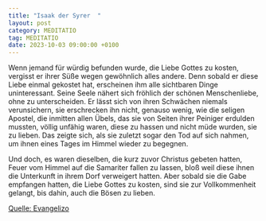 ```yaml
---
title: "Isaak der Syrer  "
layout: post
category: MEDITATIO
tag: MEDITATIO
date: 2023-10-03 09:00:00 +0100
---
```

Wenn jemand für würdig befunden wurde, die Liebe Gottes zu kosten, vergisst er ihrer Süße wegen gewöhnlich alles andere. Denn sobald er diese Liebe einmal gekostet hat, erscheinen ihm alle sichtbaren Dinge uninteressant. Seine Seele nähert sich fröhlich der schönen Menschenliebe, ohne zu unterscheiden.<!--more--> Er lässt sich von ihren Schwächen niemals verunsichern, sie erschrecken ihn nicht, genauso wenig, wie die seligen Apostel, die inmitten allen Übels, das sie von Seiten ihrer Peiniger erdulden mussten, völlig unfähig waren, diese zu hassen und nicht müde wurden, sie zu lieben. Das zeigte sich, als sie zuletzt sogar den Tod auf sich nahmen, um ihnen eines Tages im Himmel wieder zu begegnen.

Und doch, es waren dieselben, die kurz zuvor Christus gebeten hatten, Feuer vom Himmel auf die Samariter fallen zu lassen, bloß weil diese ihnen die Unterkunft in ihrem Dorf verweigert hatten. Aber sobald sie die Gabe empfangen hatten, die Liebe Gottes zu kosten, sind sie zur Vollkommenheit gelangt, bis dahin, auch die Bösen zu lieben.


[Quelle: Evangelizo](https://evangeliumtagfuertag.org/DE/gospel)